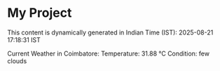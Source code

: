 # My Project

This content is dynamically generated in Indian Time (IST): 2025-08-21 17:18:31 IST


Current Weather in Coimbatore:
Temperature: 31.88 °C
Condition: few clouds
